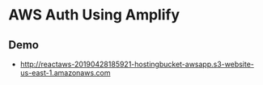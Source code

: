 
# AWS Auth Using Amplify


## Demo
*   http://reactaws-20190428185921-hostingbucket-awsapp.s3-website-us-east-1.amazonaws.com
